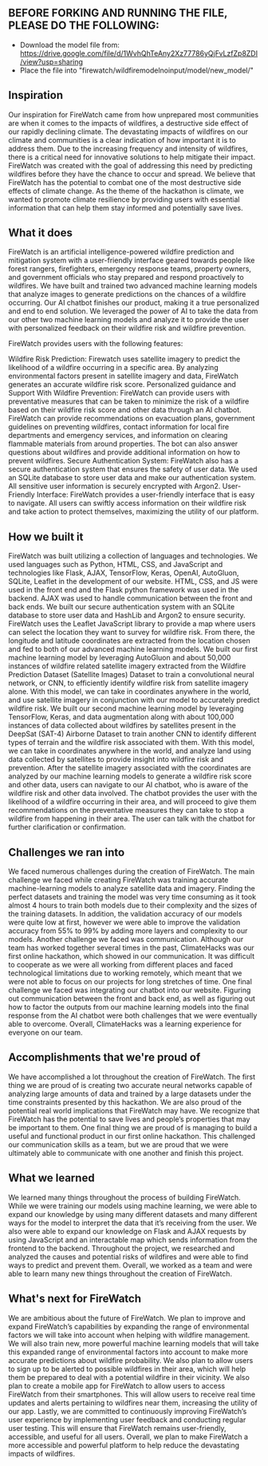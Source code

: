## BEFORE FORKING AND RUNNING THE FILE, PLEASE DO THE FOLLOWING:

- Download the model file from: https://drive.google.com/file/d/1WvhQhTeAny2Xz77786yQjFvLzfZp8ZDI/view?usp=sharing
- Place the file into "firewatch/wildfiremodelnoinput/model/new_model/"

## Inspiration

Our inspiration for FireWatch came from how unprepared most communities are when it comes to the impacts of wildfires, a destructive side effect of our rapidly declining climate. The devastating impacts of wildfires on our climate and communities is a clear indication of how important it is to address them. Due to the increasing frequency and intensity of wildfires, there is a critical need for innovative solutions to help mitigate their impact. FireWatch was created with the goal of addressing this need by predicting wildfires before they have the chance to occur and spread. We believe that FireWatch has the potential to combat one of the most destructive side effects of climate change. As the theme of the hackathon is climate, we wanted to promote climate resilience by providing users with essential information that can help them stay informed and potentially save lives.

## What it does

FireWatch is an artificial intelligence-powered wildfire prediction and mitigation system with a user-friendly interface geared towards people like forest rangers, firefighters, emergency response teams, property owners, and government officials who stay prepared and respond proactively to wildfires. We have built and trained two advanced machine learning models that analyze images to generate predictions on the chances of a wildfire occurring. Our AI chatbot finishes our product, making it a true personalized and end to end solution. We leveraged the power of AI to take the data from our other two machine learning models and analyze it to provide the user with personalized feedback on their wildfire risk and wildfire prevention.

FireWatch provides users with the following features: 

Wildfire Risk Prediction: Firewatch uses satellite imagery to predict the likelihood of a wildfire occurring in a specific area. By analyzing environmental factors present in satellite imagery and data, FireWatch generates an accurate wildfire risk score. 
Personalized guidance and Support With Wildfire Prevention: FireWatch can provide users with preventative measures that can be taken to minimize the risk of a wildfire based on their wildfire risk score and other data through an AI chatbot. FireWatch can provide recommendations on evacuation plans, government guidelines on preventing wildfires, contact information for local fire departments and emergency services, and information on clearing flammable materials from around properties. The bot can also answer questions about wildfires and provide additional information on how to prevent wildfires.
Secure Authentication System: FireWatch also has a secure authentication system that ensures the safety of user data. We used an SQLite database to store user data and make our authentication system. All sensitive user information is securely encrypted with Argon2. 
User-Friendly Interface: FireWatch provides a user-friendly interface that is easy to navigate. All users can swiftly access information on their wildfire risk and take action to protect themselves, maximizing the utility of our platform.

## How we built it

FireWatch was built utilizing a collection of languages and technologies. We used languages such as Python, HTML, CSS, and JavaScript and technologies like Flask, AJAX, TensorFlow, Keras, OpenAI, AutoGluon, SQLite, Leaflet in the development of our website. HTML, CSS, and JS were used in the front end and the Flask python framework was used in the backend. AJAX was used to handle communication between the front and back ends. We built our secure authentication system with an SQLite database to store user data and HashLib and Argon2 to ensure security. FireWatch uses the Leaflet JavaScript library to provide a map where users can select the location they want to survey for wildfire risk. From there, the longitude and latitude coordinates are extracted from the location chosen and fed to both of our advanced machine learning models. We built our first machine learning model by leveraging AutoGluon and about 50,000 instances of wildfire related satellite imagery extracted from the Wildfire Prediction Dataset (Satellite Images) Dataset to train a convolutional neural network, or CNN, to efficiently identify wildfire risk from satellite imagery alone. With this model, we can take in coordinates anywhere in the world, and use satellite imagery in conjunction with our model to accurately predict wildfire risk. We built our second machine learning model by leveraging TensorFlow, Keras, and data augmentation along with about 100,000 instances of data collected about wildfires by satellites present in the DeepSat (SAT-4) Airborne Dataset to train another CNN to identify different types of terrain and the wildfire risk associated with them. With this model, we can take in coordinates anywhere in the world, and analyze land using data collected by satellites to provide insight into wildfire risk and prevention. After the satellite imagery associated with the coordinates are analyzed by our machine learning models to generate a wildfire risk score and other data, users can navigate to our AI chatbot, who is aware of the wildfire risk and other data involved. The chatbot provides the user with the likelihood of a wildfire occurring in their area, and will proceed to give them recommendations on the preventative measures they can take to stop a wildfire from happening in their area. The user can talk with the chatbot for further clarification or confirmation.

## Challenges we ran into

We faced numerous challenges during the creation of FireWatch. The main challenge we faced while creating FireWatch was training accurate machine-learning models to analyze satellite data and imagery. Finding the perfect datasets and training the model was very time consuming as it took almost 4 hours to train both models due to their complexity and the sizes of the training datasets. In addition, the validation accuracy of our models were quite low at first, however we were able to improve the validation accuracy from 55% to 99% by adding more layers and complexity to our models. Another challenge we faced was communication. Although our team has worked together several times in the past, ClimateHacks was our first online hackathon, which showed in our communication. It was difficult to cooperate as we were all working from different places and faced technological limitations due to working remotely, which meant that we were not able to focus on our projects for long stretches of time. One final challenge we faced was integrating our chatbot into our website. Figuring out communication between the front and back end, as well as figuring out how to factor the outputs from our machine learning models into the final response from the AI chatbot were both challenges that we were eventually able to overcome. Overall, ClimateHacks was a learning experience for everyone on our team.

## Accomplishments that we're proud of

We have accomplished a lot throughout the creation of FireWatch. The first thing we are proud of is creating two accurate neural networks capable of analyzing large amounts of data and trained by a large datasets under the time constraints presented by this hackathon. We are also proud of the potential real world implications that FireWatch may have. We recognize that FireWatch has the potential to save lives and people’s properties that may be important to them. One final thing we are proud of is managing to build a useful and functional product in our first online hackathon. This challenged our communication skills as a team, but we are proud that we were ultimately able to communicate with one another and finish this project. 

## What we learned

We learned many things throughout the process of building FireWatch. While we were training our models using machine learning, we were able to expand our knowledge by using many different datasets and many different ways for the model to interpret the data that it’s receiving from the user. We also were able to expand our knowledge on Flask and AJAX requests by using JavaScript and an interactable map which sends information from the frontend to the backend. Throughout the project, we researched and analyzed the causes and potential risks of wildfires and were able to find ways to predict and prevent them. Overall, we worked as a team and were able to learn many new things throughout the creation of FireWatch.

## What's next for FireWatch

We are ambitious about the future of FireWatch. We plan to improve and expand FireWatch’s capabilities by expanding the range of environmental factors we will take into account when helping with wildfire management. We will also train new, more powerful machine learning models that will take this expanded range of environmental factors into account to make more accurate predictions about wildfire probability. We also plan to allow users to sign up to be alerted to possible wildfires in their area, which will help them be prepared to deal with a potential wildfire in their vicinity. We also plan to create a mobile app for FireWatch to allow users to access FireWatch from their smartphones. This will allow users to receive real time updates and alerts pertaining to wildfires near them, increasing the utility of our app. Lastly, we are committed to continuously improving FireWatch’s user experience by implementing user feedback and conducting regular user testing. This will ensure that FireWatch remains user-friendly, accessible, and useful for all users. Overall, we plan to make FireWatch a more accessible and powerful platform to help reduce the devastating impacts of wildfires.
